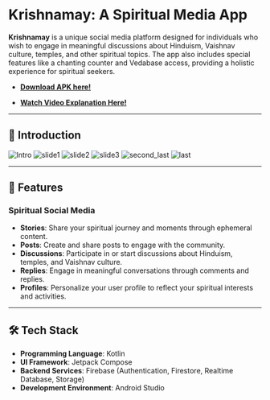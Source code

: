 # Krishnamay: A Spiritual Media App

**Krishnamay** is a unique social media platform designed for individuals who wish to engage in meaningful discussions about Hinduism, Vaishnav culture, temples, and other spiritual topics. The app also includes special features like a chanting counter and Vedabase access, providing a holistic experience for spiritual seekers.

- [**Download APK here!**](https://drive.google.com/file/d/1-E61M3-bC8Iys9zo-WWiERjjsXC9NnVj/view?usp=drive_link)

- [**Watch Video Explanation Here!**](https://drive.google.com/file/d/1nD_MYagIg92nITRD9lGbw7xcMU-s8Nfv/view?usp=sharing)

---

## 📱 Introduction
![Intro](https://github.com/user-attachments/assets/bc6f158c-a886-4f42-8fcd-c016e2532794)
![slide1](https://github.com/user-attachments/assets/def0ceb5-a6f2-410c-ab3f-d6e5998614e9)
![slide2](https://github.com/user-attachments/assets/79f014f2-6ee8-43f9-930d-ba7d28ecbbab)
![slide3](https://github.com/user-attachments/assets/78fea7cc-9df6-4dfd-8752-bbfb8aee84bc)
![second_last](https://github.com/user-attachments/assets/b9216444-e479-44a3-8faf-fc68539c7b90)
![last](https://github.com/user-attachments/assets/80c551bc-0683-4341-8d1f-6d930366f205)

---

## 🌟 Features

### **Spiritual Social Media**
- **Stories**: Share your spiritual journey and moments through ephemeral content.
- **Posts**: Create and share posts to engage with the community.
- **Discussions**: Participate in or start discussions about Hinduism, temples, and Vaishnav culture.
- **Replies**: Engage in meaningful conversations through comments and replies.
- **Profiles**: Personalize your user profile to reflect your spiritual interests and activities.

---

## 🛠️ Tech Stack

- **Programming Language**: Kotlin
- **UI Framework**: Jetpack Compose
- **Backend Services**: Firebase (Authentication, Firestore, Realtime Database, Storage)
- **Development Environment**: Android Studio
